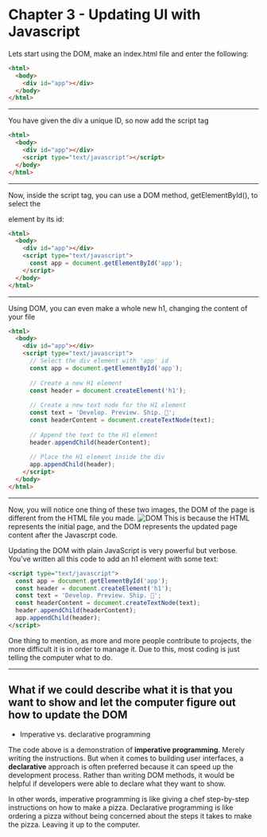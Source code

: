 # Chapter 3 - Updating UI with Javascript

Lets start using the DOM, make an index.html file and enter the following: 


```Html
<html>
  <body>
    <div id="app"></div>
  </body>
</html>
```

---
You have given the div a unique ID, so now add the script tag
```Html
<html>
  <body>
    <div id="app"></div>
    <script type="text/javascript"></script>
  </body>
</html>
```


---
Now, inside the script tag, you can use a DOM method, getElementById(), to select the <div> element by its id:

```Html
<html>
  <body>
    <div id="app"></div>
    <script type="text/javascript">
      const app = document.getElementById('app');
    </script>
  </body>
</html>
```


---
Using DOM, you can even make a whole new h1, changing the content of your file
```html
<html>
  <body>
    <div id="app"></div>
    <script type="text/javascript">
      // Select the div element with 'app' id
      const app = document.getElementById('app');
 
      // Create a new H1 element
      const header = document.createElement('h1');
 
      // Create a new text node for the H1 element
      const text = 'Develop. Preview. Ship. 🚀';
      const headerContent = document.createTextNode(text);
 
      // Append the text to the H1 element
      header.appendChild(headerContent);
 
      // Place the H1 element inside the div
      app.appendChild(header);
    </script>
  </body>
</html>
```

---
Now, you will notice one thing of these two images, the DOM of the page is different from the HTML file you made.
![DOM](html-compare-dom.avif)
This is because the HTML represents the initial page, and the DOM represents the updated page content after the Javascrpt code.

Updating the DOM with plain JavaScript is very powerful but verbose. You've written all this code to add an h1 element with some text:

```html
<script type="text/javascript">
  const app = document.getElementById('app');
  const header = document.createElement('h1');
  const text = 'Develop. Preview. Ship. 🚀';
  const headerContent = document.createTextNode(text);
  header.appendChild(headerContent);
  app.appendChild(header);
</script>
```

One thing to mention, as more and more people contribute to projects, the more difficult it is in order to manage it. Due to this, most coding is just telling the computer what to do. 

---
## What if we could describe what it is that you want to show and let the computer figure out how to update the DOM

- Imperative vs. declarative programming

The code above is a demonstration of **imperative programming**. Merely writing the instructions. But when it comes to building user interfaces, a **declarative** approach is often preferred because it can speed up the development process. Rather than writing DOM methods, it would be helpful if developers were able to declare what they want to show.

In other words, imperative programming is like giving a chef step-by-step instructions on how to make a pizza. Declarative programming is like ordering a pizza without being concerned about the steps it takes to make the pizza. Leaving it up to the computer. 